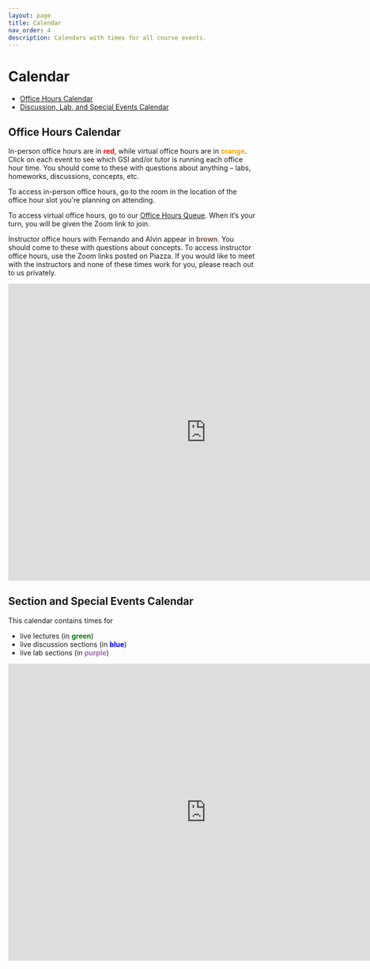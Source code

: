 ```yaml
---
layout: page
title: Calendar
nav_order: 4
description: Calendars with times for all course events.
---
```


# Calendar

- [Office Hours Calendar](#ohc)
- [Discussion, Lab, and Special Events Calendar](#ldlc)

<a name='ohc'></a>

## Office Hours Calendar

In-person office hours are in <span style="color:red">**red**</span>, while virtual office hours are in <span style="color:orange">**orange**</span>. Click on each event to see which GSI and/or tutor is running each office hour time. You should come to these with questions about anything – labs, homeworks, discussions, concepts, etc.

To access in-person office hours, go to the room in the location of the office hour slot you're planning on attending.

To access virtual office hours, go to our [Office Hours Queue](http://oh.ds100.org). When it’s your turn, you will be given the Zoom link to join.

Instructor office hours with Fernando and Alvin appear in <span style="color:#795548">**brown**</span>. You should come to these with questions about concepts. To access instructor office hours, use the Zoom links posted on Piazza. If you would like to meet with the instructors and none of these times work for you, please reach out to us privately.

<iframe src="https://calendar.google.com/calendar/embed?height=600&wkst=1&bgcolor=%23ffffff&ctz=America%2FLos_Angeles&src=Y19vaTd1YzVuaHY2OW5nZ3BnZGVqZHFjMG9oc0Bncm91cC5jYWxlbmRhci5nb29nbGUuY29t&src=Y19tdDE3dXQzcmxoOG5oZWM0czhwY2I5OGgxc0Bncm91cC5jYWxlbmRhci5nb29nbGUuY29t&src=Y191ZXBzcTB2MnI2Mzc2MW5vZWU2bHJwMXFiOEBncm91cC5jYWxlbmRhci5nb29nbGUuY29t&color=%23795548&color=%23D50000&color=%23F4511E&mode=WEEK" style="borderwidth:0" width="800" height="600" frameborder="0" scrolling="no"></iframe>

<br>

<a name='ldlc'></a>

## Section and Special Events Calendar

This calendar contains times for

- live lectures (in <span style="color:green">**green**</span>)
- live discussion sections (in <span style="color:blue">**blue**</span>)
- live lab sections (in <span style="color:#9e69af">**purple**</span>)

<!-- To access these events, use the Zoom links posted in <b><a href="">@6 on Piazza</a></b>. -->

<iframe src="https://calendar.google.com/calendar/embed?height=600&amp;wkst=1&amp;bgcolor=%23ffffff&amp;ctz=America%2FLos_Angeles&amp;src=Y19mN3E4bWRrMWloOG1jNmtvMmhiZXRuY3RpOEBncm91cC5jYWxlbmRhci5nb29nbGUuY29t&amp;src=Y190dDcxYmdyajU1a25vaW1zNzB2Ym9kYzdrc0Bncm91cC5jYWxlbmRhci5nb29nbGUuY29t&amp;color=%230B8043&amp;color=%239E69AF&amp;showTitle=0&amp;mode=WEEK" style="border-width:0" width="800" height="600" frameborder="0" scrolling="no"></iframe>
